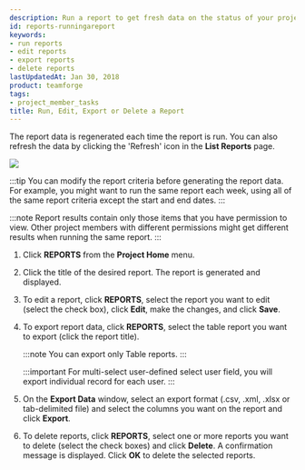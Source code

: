 ```yaml
---
description: Run a report to get fresh data on the status of your project.
id: reports-runningareport
keywords:
- run reports
- edit reports
- export reports
- delete reports
lastUpdatedAt: Jan 30, 2018
product: teamforge
tags:
- project_member_tasks
title: Run, Edit, Export or Delete a Report
---
```



The report data is regenerated each time the report is run. You can also refresh the data by clicking the 'Refresh' icon in the **List Reports** page.

 ![](/docs/assets/images/reports-refresh.png)

 :::tip
 You can modify the report criteria before generating the report data. For example, you might want to run the same report each week, using all of the same report criteria except the start and end dates.
 :::

 :::note
 Report results contain only those items that you have permission to view. Other project members with different permissions might get different results when running the same report.
 :::

 1. Click **REPORTS** from the **Project Home** menu.

 2. Click the title of the desired report. The report is generated and displayed.

 3. To edit a report, click **REPORTS**, select the report you want to edit (select the check box), click **Edit**, make the changes, and click **Save**.

 4. To export report data, click **REPORTS**, select the table report you want to export (click the report title).

    :::note
    You can export only Table reports.
    :::

    :::important
    For multi-select user-defined select user field, you will export individual record for each user.
    :::

 5. On the **Export Data** window, select an export format (.csv, .xml, .xlsx or tab-delimited file) and select the columns you want on the report and click **Export**.

 6. To delete reports, click **REPORTS**, select one or more reports you want to delete (select the check boxes) and click **Delete**. A confirmation message is displayed. Click **OK** to delete the selected reports.
 
